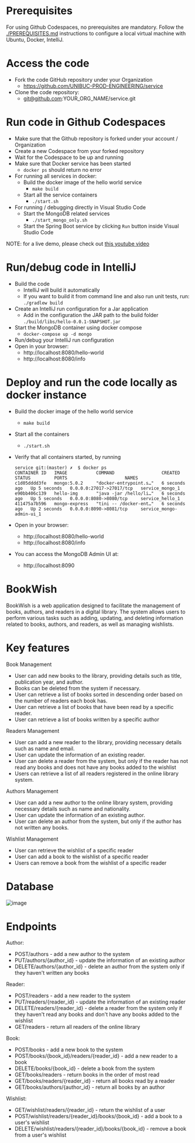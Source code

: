 # Prerequisites

For using Github Codespaces, no prerequisites are mandatory.
Follow the [./PREREQUISITES.md](./PREREQUISITES.md) instructions to configure a local virtual machine with Ubuntu, Docker, IntelliJ.

# Access the code

* Fork the code GitHub repository under your Organization
  * https://github.com/UNIBUC-PROD-ENGINEERING/service
* Clone the code repository:
  * git@github.com:YOUR_ORG_NAME/service.git

# Run code in Github Codespaces

* Make sure that the Github repository is forked under your account / Organization
* Create a new Codespace from your forked repository
* Wait for the Codespace to be up and running
* Make sure that Docker service has been started
    * ```docker ps``` should return no error
* For running all services in docker:
    * Build the docker image of the hello world service
        * ```make build```
    * Start all the service containers
        * ```./start.sh```
* For running / debugging directly in Visual Studio Code
    * Start the MongoDB related services
        * ```./start_mongo_only.sh```
    * Start the Spring Boot service by clicking `Run` button inside Visual Studio Code

NOTE: for a live demo, please check out [this youtube video](https://youtu.be/-9ePlxz03kg)

# Run/debug code in IntelliJ
* Build the code
    * IntelliJ will build it automatically
    * If you want to build it from command line and also run unit tests, run: ```./gradlew build```
* Create an IntelliJ run configuration for a Jar application
    * Add in the configuration the JAR path to the build folder `./build/libs/hello-0.0.1-SNAPSHOT.jar`
* Start the MongoDB container using docker compose
    * ```docker-compose up -d mongo```
* Run/debug your IntelliJ run configuration
* Open in your browser:
    * http://localhost:8080/hello-world
    * http://localhost:8080/info

# Deploy and run the code locally as docker instance

* Build the docker image of the hello world service
    * ```make build```
* Start all the containers
    * ```./start.sh```

* Verify that all containers started, by running
  ```
  service git:(master) ✗  $ docker ps
  CONTAINER ID   IMAGE           COMMAND                  CREATED         STATUS         PORTS                      NAMES
  c1d05dddd3fe   mongo:5.0.2     "docker-entrypoint.s…"   6 seconds ago   Up 5 seconds   0.0.0.0:27017->27017/tcp   service_mongo_1
  e90bb406c139   hello-img       "java -jar /hello/li…"   6 seconds ago   Up 5 seconds   0.0.0.0:8080->8080/tcp     service_hello_1
  411475a7b596   mongo-express   "tini -- /docker-ent…"   6 seconds ago   Up 2 seconds   0.0.0.0:8090->8081/tcp     service_mongo-admin-ui_1
  ```
* Open in your browser:
    * http://localhost:8080/hello-world
    * http://localhost:8080/info
* You can access the MongoDB Admin UI at:
  * http://localhost:8090 

# BookWish

BookWish is a web application designed to facilitate the management of books, authors, and readers in a digital library. The system allows users to perform various tasks such as adding, updating, and deleting information related to books, authors, and readers, as well as managing wishlists.

# Key features 
Book Management 
* User can add new books to the library, providing details such as title, publication year, and author.
* Books can be deleted from the system if necessary.
* User can retrieve a list of books sorted in descending order based on the number of readers each book has.
* User can retrieve a list of books that have been read by a specific reader.
* User can retrieve a list of books written by a specific author

Readers Management 
* User can add a new reader to the library, providing necessary details such as name and email.
* User can update the information of an existing reader.
* User can delete a reader from the system, but only if the reader has not read any books and does not have any books added to the wishlist
* Users can retrieve a list of all readers registered in the online library system.

Authors Management 
* User can add a new author to the online library system, providing necessary details such as name and nationality.
* User can update the information of an existing author.
* User can delete an author from the system, but only if the author has not written any books.

Wishlist Management
* User can retrieve the wishlist of a specific reader
* User can add a book to the wishlist of a specific reader
* Users can remove a book from the wishlist of a specific reader 

# Database 

![image](https://github.com/333-Prod-Engineering/service/assets/93870739/0fd54934-7b2d-4b18-b15d-85ae6fdd06f1)

# Endpoints
Author:
* POST/authors - add a new author to the system
* PUT/authors/{author_id} - update the information of an existing author
* DELETE/authors/{author_id} - delete an author from the system only if they haven't written any books

Reader:
* POST/readers - add a new reader to the system
* PUT/readers/{reader_id} - update the information of an existing reader
* DELETE/readers/{reader_id} - delete a reader from the system only if they haven't read any books and don't have any books added to the wishlist
* GET/readers - return all readers of the online library

Book:
* POST/books - add a new book to the system
* POST/books/{book_id}/readers/{reader_id} - add a new reader to a book
* DELETE/books/{book_id} - delete a book from the system
* GET/books/readers - return books in the order of most read
* GET/books/readers/{reader_id} - return all books read by a reader
* GET/books/authors/{author_id} - return all books by an author

Wishlist:
* GET/wishlist/readers/{reader_id} - return the wishlist of a user
* POST/wishlist/readers/{reader_id}/books/{book_id} - add a book to a user's wishlist
* DELETE/wishlist/readers/{reader_id}/books/{book_id} - remove a book from a user's wishlist

